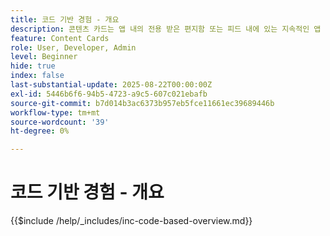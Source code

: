 ```yaml
---
title: 코드 기반 경험 - 개요
description: 콘텐츠 카드는 앱 내의 전용 받은 편지함 또는 피드 내에 있는 지속적인 앱 내 메시지입니다. 시간이 지남에 따라 가시성으로 혜택을 받는 긴급하지 않은 정보 또는 홍보 콘텐츠를 제공하는 데 이상적입니다.
feature: Content Cards
role: User, Developer, Admin
level: Beginner
hide: true
index: false
last-substantial-update: 2025-08-22T00:00:00Z
exl-id: 5446b6f6-94b5-4723-a9c5-607c021ebafb
source-git-commit: b7d014b3ac6373b957eb5fce11661ec39689446b
workflow-type: tm+mt
source-wordcount: '39'
ht-degree: 0%

---
```


# 코드 기반 경험 - 개요

{{$include /help/_includes/inc-code-based-overview.md}}
